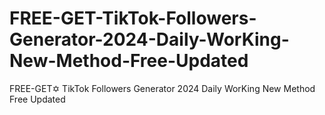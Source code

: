 # FREE-GET-TikTok-Followers-Generator-2024-Daily-WorKing-New-Method-Free-Updated
FREE-GET✡︎ TikTok Followers Generator 2024 Daily WorKing New Method Free Updated
